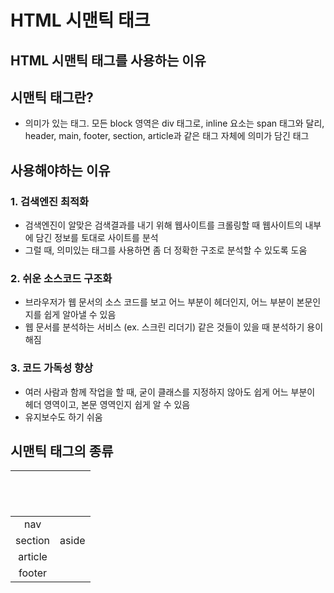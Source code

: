 # HTML 시맨틱 태크
## HTML 시맨틱 태그를 사용하는 이유
## 시맨틱 태그란?
- 의미가 있는 태그. 모든 block 영역은 div 태그로, inline 요소는 span 태그와 달리, header, main, footer, section, article과 같은 태그 자체에 의미가 담긴 태그
## 사용해야하는 이유
### 1. 검색엔진 최적화
- 검색엔진이 알맞은 검색결과를 내기 위해 웹사이트를 크롤링할 때 웹사이트의 내부에 담긴 정보를 토대로 사이트를 분석
- 그럴 때, 의미있는 태그를 사용하면 좀 더 정확한 구조로 분석할 수 있도록 도움
### 2. 쉬운 소스코드 구조화
- 브라우저가 웹 문서의 소스 코드를 보고 어느 부분이 헤더인지, 어느 부분이 본문인지를 쉽게 알아낼 수 있음
- 웹 문서를 분석하는 서비스 (ex. 스크린 리더기) 같은 것들이 있을 때 분석하기 용이해짐
### 3. 코드 가독성 향상
- 여러 사람과 함께 작업을 할 때, 굳이 클래스를 지정하지 않아도 쉽게 어느 부분이 헤더 영역이고, 본문 영역인지 쉽게 알 수 있음
- 유지보수도 하기 쉬움

## 시맨틱 태그의 종류
|<header>||
|:--------:|:----------:|
|nav||
|section|aside|
|article|
|footer||

